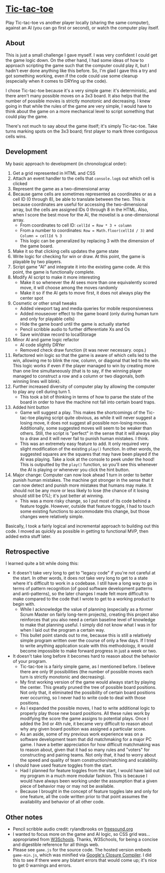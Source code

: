 [Tic-tac-toe](https://chuynh18.github.io/tictactoe/)
===========

Play Tic-tac-toe vs another player locally (sharing the same computer), against an AI (you can go first or second), or watch the computer play itself.

About
-----

This is just a small challenge I gave myself.  I was very confident I could get the game logic down.  On the other hand, I had some ideas of how to approach scripting the game such that the computer could play it, but I hadn't ever done anything like this before.  So, I'm glad I gave this a try and got something working, even if the code could use some cleanup (especially when it comes to DRYing up the code).

I chose Tic-tac-toe because it's a very simple game:  it's deterministic, and there aren't many possible moves on a 3x3 board.  It also helps that the number of possible movies is strictly monotonic and decreasing.  I knew going in that while the rules of the game are very simple, I would have to think about the game on a more mechanical level to script something that could play the game.

There's not much to say about the game itself; it's simply Tic-tac-toe.  Take turns marking spots on the 3x3 board; first player to mark three contiguous cells wins.

Development
-----------

My basic approach to development (in chronological order):
1. Get a grid represented in HTML and CSS
1. Attach an event handler to the cells that `console.log`s out which cell is clicked
1. Represent the game as a two-dimensional array
1. Because game cells are sometimes represented as coordinates or as a cell ID (0 through 8), be able to translate between the two.  This is because coordinates are useful for accessing the two-dimensional array, but the cells are assigned IDs 0 through 8 in the HTML.  Also, when I score the best move for the AI, the movelist is a one-dimensional array.
    * From coordinates to cell ID:  `cellId = Row * 3 + column`
    * From a number to coordinates:  `Row = Math.floor(cellId / 3)` and `Column = cellId % 3`
    * This logic can be generalized by replacing 3 with the dimension of the game board.
1. Make it so that clicking cells updates the game state
1. Write logic for checking for win or draw.  At this point, the game is playable by two players.
1. Script game "AI" and integrate it into the existing game code.  At this point, the game is functionally complete.
1. Modify AI script to make it more interesting
    * Make it so whenever the AI sees more than one equivalently scored move, it will choose among the moves randomly
    * Make it so if the AI gets to move first, it does not always play the center spot
1. Cosmetic or other small tweaks
    * Added viewport tag and media queries for mobile responsiveness
    * Added mouseover effect to the game board (only during human turn and only for playable cells)
    * Hide the game board until the game is actually started
    * Pencil scribble audio to further differentiate Xs and Os
    * Save win/draw record to localStorage
1. Minor AI and game logic refactor
    * AI code slightly DRYer
    * Removed check draw function (it was never necessary.  oops.)
1. Refactored win logic so that the game is aware of which cells led to the win, allowing me to blink the row, column, or diagonal that led to the win.  This logic works if even if the player managed to win by creating more than one line simultaneously (that is to say, if the winning player managed to construct a row and a column or two diagonals, both winning lines will blink).
1. Further increased diversity of computer play by allowing the computer to play any cell during turn 1.
    * This took a bit of thinking in terms of how to parse the state of the board in order to have the machine not fall into certain board traps.
1. Added hint button
    * Game will suggest a play.  This makes the shortcomings of the Tic-tac-toe playing script quite obvious, as while it will never suggest a losing move, it does not suggest all possible non-losing moves.  Additionally, some suggested moves will seem to be weaker than others.  Still, the script is "perfect" in the sense that it will always play to a draw and it will never fail to punish human mistakes.  I think.
    * This was an extremely easy feature to add.  It only required very slight modification of the existing `play()` function.  In other words, the suggested squares are the squares that may have been played if the AI was playing.  Take a look at the console to peek under the hood!  This is outputted by the `play()` function, so you'll see this whenever the AI is playing or whenever you click the hint button.
1. Major change:  Computer can now look ahead 1 turn in order to better punish human mistakes.  The machine got stronger in the sense that it can now detect and punish more mistakes that humans may make.  It should not be any more or less likely to lose (the chance of it losing should still be 0%); it's just better at winning.
    * This was a more risky change, so I put most of its code behind a feature toggle.  However, outside that feature toggle, I had to touch some existing functions to accommodate this change, but those changes were relatively simple.

Basically, I took a fairly logical and incremental approach to building out this code.  I moved as quickly as possible in getting to functional MVP, then added extra stuff later.

Retrospective
-------------

I learned quite a bit while doing this:

* It doesn't take very long to get to "legacy code" if you're not careful at the start.  In other words, it does not take very long to get to a state where it's difficult to work in a codebase.  I still have a long way to go in terms of pattern recognition (of good software development patterns and anti-patterns), so the later changes I made felt more difficult to make compared to the code that I wrote to get to a working product to begin with.
    * While I acknowledge the value of planning (especially as a former Scrum Master on fairly long-term projects), creating this project also reinforces that you also need a certain baseline level of knowledge to make that planning useful.  I simply did not know what I was in for when I laid out the program a certain way.
    * This bullet point stands out to me, because this is still a relatively simple program written over the course of only a few days.  If I tried to write anything application scale with this methodology, it would become impossible to make forward progress in just a week or two.
* It doesn't take long before it becomes hard to reason about the behavior of your program.
    * Tic-tac-toe is a fairly simple game, as I mentioned before.  I believe there are only 9! possibilities (the number of possible moves each turn is strictly monotonic and decreasing).
    * My first working version of the game would always start by playing the center.  This greatly pruned the tree of possible board positions.  Not only that, it eliminated the possibility of certain board positions ever occurring, so I never had to write code to deal with those positions.
    * As I expanded the possible moves, I had to write additional logic to properly play those new board positions.  All these rules work by modifying the score the game assigns to potential plays.  Once I added the 3rd or 4th rule, it became very difficult to reason about why any given board position was assigned a particular score.
    * As an aside, some of my previous work experience was on a software development team that did matchmaking for a major PC game.  I have a better appreciation for how difficult matchmaking was to reason about, given that it had so many rules and "voters" for constructing and pairing teams.  Not only that, it had to worry about the speed and quality of team construction/matching and scalability.
* I should have used feature toggles from the start.
    * Had I planned for feature toggles from the start, I would have laid out my program in a much more modular fashion.  This is because I would have always been working under the assumption that a given piece of behavior may or may not be available.
    * Because I brought in the concept of feature toggles late and only for one feature, all the code written prior to that point assumes the availability and behavior of all other code.

Other notes
-----------

* Pencil scribble audio credit:  rylandbrooks on [freesound.org](https://freesound.org/people/rylandbrooks/sounds/387926/)
* I wanted to focus more on the game and AI logic, so CSS grid was... appropriated from [W3Schools](https://www.w3schools.com/css/css_grid.asp).  Thanks, W3Schools, for being a concise and digestible reference for all things web.
* Please see `game.js` for the source code.  The hosted version embeds `game-min.js`, which was minified via [Google's Closure Compiler](https://closure-compiler.appspot.com/home).  I did this to see if there were any blatant errors that would come up; it's nice to get 0 warnings and errors.